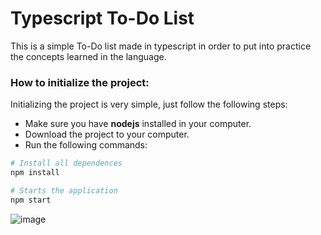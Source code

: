 # Typescript To-Do List

This is a simple To-Do list made in typescript in order to put into practice the concepts learned in the language.

### How to initialize the project:

Initializing the project is very simple, just follow the following steps:

- Make sure you have **nodejs** installed in your computer.
- Download the project to your computer.
- Run the following commands:

```bash
# Install all dependences 
npm install

# Starts the application
npm start
```

![image](https://user-images.githubusercontent.com/3705088/187326471-419e9f08-04d2-4de7-a896-8cf1d5af414d.png)
